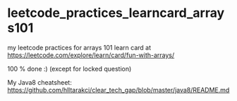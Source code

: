 # leetcode_practices_learncard_arrays101
my leetcode practices for arrays 101 learn card at https://leetcode.com/explore/learn/card/fun-with-arrays/

100 % done :) (except for locked question)

My Java8 cheatsheet: https://github.com/hlltarakci/clear_tech_gap/blob/master/java8/README.md
